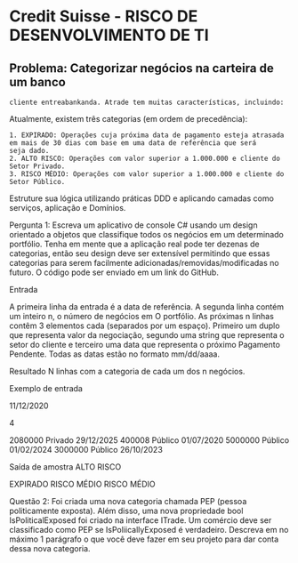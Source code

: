 ﻿# Credit Suisse - RISCO DE DESENVOLVIMENTO DE TI

## Problema: Categorizar negócios na carteira de um banco

```Um banco tem uma carteira de milhares de negócios e eles precisam ser categorizados. Uma troca é uma negociação comercial
cliente entreabankanda. Atrade tem muitas características, incluindo:
```


 Atualmente, existem três categorias (em ordem de precedência):
 ```
1. EXPIRADO: Operações cuja próxima data de pagamento esteja atrasada em mais de 30 dias com base em uma data de referência que será
seja dado.
2. ALTO RISCO: Operações com valor superior a 1.000.000 e cliente do Setor Privado.
3. RISCO MÉDIO: Operações com valor superior a 1.000.000 e cliente do Setor Público.
```
Estruture sua lógica utilizando práticas DDD e aplicando camadas como serviços, aplicação e Domínios.

Pergunta 1: Escreva um aplicativo de console C# usando um design orientado a objetos que classifique todos os negócios em um determinado portfólio.
Tenha em mente que a aplicação real pode ter dezenas de categorias, então seu design deve ser extensível permitindo que essas
categorias para serem facilmente adicionadas/removidas/modificadas no futuro. O código pode ser enviado em um link do GitHub.



Entrada

A primeira linha da entrada é a data de referência.
A segunda linha contém um inteiro n, o número de negócios em O portfólio.
As próximas n linhas contêm 3 elementos cada (separados por um espaço).
Primeiro um duplo que representa valor da negociação, segundo uma string que representa o setor do cliente e terceiro uma data que representa o próximo
Pagamento Pendente.
Todas as datas estão no formato mm/dd/aaaa.

Resultado
N linhas com a categoria de cada um dos n negócios.

Exemplo de entrada

11/12/2020

4

2080000 Privado 29/12/2025
400008 Público 01/07/2020
5000000 Público 01/02/2024
3000000 Público 26/10/2023

Saída de amostra
ALTO RISCO

EXPIRADO
RISCO MÉDIO
RISCO MÉDIO

Questão 2:
Foi criada uma nova categoria chamada PEP (pessoa politicamente exposta).
Além disso, uma nova propriedade bool IsPoliticalExposed foi criado na interface ITrade. Um comércio deve ser classificado como PEP se IsPoliicallyExposed é verdadeiro.
Descreva em no máximo 1 parágrafo o que você deve fazer em seu projeto para dar conta dessa nova categoria.
